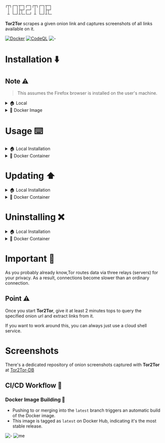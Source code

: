 ```
┌┬┐┌─┐┬─┐┌─┐┌┬┐┌─┐┬─┐
 │ │ │├┬┘┌─┘ │ │ │├┬┘
 ┴ └─┘┴└─└─┘ ┴ └─┘┴└─
```

**Tor2Tor** scrapes a given onion link and captures screenshots of all links available on it.

[![Docker](https://github.com/rly0nheart/tor2tor/actions/workflows/docker-publish.yml/badge.svg)](https://github.com/rly0nheart/tor2tor/actions/workflows/docker-publish.yml)
[![CodeQL](https://github.com/rly0nheart/tor2tor/actions/workflows/codeql.yml/badge.svg)](https://github.com/rly0nheart/tor2tor/actions/workflows/codeql.yml)
![-](https://raw.githubusercontent.com/andreasbm/readme/master/assets/lines/aqua.png)
# Installation ⬇️
## Note ⚠️
> This assumes the Firefox browser is installed on the user's machine.

<details>
  <summary>🏠 Local</summary>
  
  **1.** Clone the repository
  ```commandline
  git clone https://github.com/rly0nheart/tor2tor
  ```

  **2.** Move to the tor2tor directory
  ```commandline
  cd tor2tor
  ```
  **3.** Run the installation script
  > Assuming it has already been made executable with `sudo chmod +x install.sh`

  ```commandline
  sudo ./install.sh
  ```
  The installation script will install `tor` then download and setup the latest version of `geckodriver`, and install `tor2tor` together with its dependencies (because we're all too lazy to manually do it)
  ![-](https://raw.githubusercontent.com/andreasbm/readme/master/assets/lines/aqua.png)
</details>

<details>
  <summary>🐋 Docker Image</summary>

  ## Note ⚠️
  > This assumes you have docker installed and running

   You can just pull the docker image from [DockerHub](https://hub.docker.com/r/rly0nheart/tor2tor) by running:
  ```commandline
  docker pull rly0nheart/tor2tor
  ```
![-](https://raw.githubusercontent.com/andreasbm/readme/master/assets/lines/aqua.png)
</details>


# Usage ⌨️
<details>
  <summary>🏠 Local Installation</summary>
  
  To see available options/usage, call *Tor2Tor* with the `-h/--help` flag
  ```commandline
  tor2tor --help
  ```
  or 
  ```commandline
  t2t --help
  ```
Calling it with an onion url should look like the following
```commandline
sudo tor2tor http://example.onion
```

![-](https://raw.githubusercontent.com/andreasbm/readme/master/assets/lines/aqua.png)

</details>

<details>
  <summary>🐋 Docker Container</summary>
  
  The *Tor2Tor* container can be called with `docker run` like so:
  ```commandline
  docker run rly0nheart/tor2tor --help
  ```

  Calling the container with an onion url should look like the following
  ```commandline
  docker run --tty --volume $PWD/tor2tor:/root/tor2tor rly0nheart/tor2tor http://example.onion
  ```
## Note ⚠️
  > --tty Allocates a pseudo-TTY, use it to enable the container to display colours (trust me, you will need this)
  >> --volume $PWD/tor2tor:/root/tor2tor Will mount the *tor2tor* directory from the container to your host machine's *tor2tor* directory.

![-](https://raw.githubusercontent.com/andreasbm/readme/master/assets/lines/aqua.png)
</details>


# Updating ⬆️
<details>
  <summary>🏠 Local Installation</summary>
  
  *Tor2Tor* comes with an updating script that can be used  to get the latest updates.
  To check for Updates or update, navigate to the cloned *tor2tor* directory and find the `update.sh` file
  > Assuming it has already been made executable with `sudo chmod +x update.sh`

  and run it
  ```commandline
  sudo ./update.sh
  ```
  The script will pull the latest changes (if any are available) then rebuild and install the package.

![-](https://raw.githubusercontent.com/andreasbm/readme/master/assets/lines/aqua.png)

</details>

<details>
  <summary>🐋 Docker Container</summary>
  
  As for the docker container, just run the docker pull command again.
  ```commandline
  docker run rly0nheart/tor2tor --help
  ```

  Calling the container with an onion url should look like the following
  ```commandline
  docker run --tty --volume $PWD/tor2tor:/root/tor2tor rly0nheart/tor2tor http://example.onion
  ```
## Note ⚠️
  > --tty Allocates a pseudo-TTY, use it to enable the container to display colours (trust me, you will need this)
  >> --volume $PWD/tor2tor:/root/tor2tor Will mount the *tor2tor* directory from the container to your host machine's *tor2tor* directory.

![-](https://raw.githubusercontent.com/andreasbm/readme/master/assets/lines/aqua.png)
</details>


# Uninstalling ❌
<details>
  <summary>🏠 Local Installation</summary>

  ## Note ⚠️
  > Assuming it has already been made executablem with `sudo chmod +x uninstall.sh`

  Navigate to the `tor2tor` directory that you cloned and find the `uninstall.sh` file.
  
  Run it!
  ```commandline
  sudo ./uninstall.sh
  ```
  This will uninstall `tor`, delete the `geckodriver` binary and uninstall `tor2tor`
  ![-](https://raw.githubusercontent.com/andreasbm/readme/master/assets/lines/aqua.png)
</details>

<details>
  <summary>🐋 Docker Container</summary>

  You can stop (if it's running) and remove the container by running:
  ```commandline
  docker rm -f rly0nheart/tor2tor
  ```
![-](https://raw.githubusercontent.com/andreasbm/readme/master/assets/lines/aqua.png)
</details>

# Important 🚧
As you probably already know,Tor routes data via three relays (servers) for your privacy.
As a result, connections become slower than an ordinary connection.

## Point ⚠️
Once you start **Tor2Tor**, give it at least 2 minutes tops to query the specified onion url and extract links from it.

If you want to work around this, you can always just use a cloud shell service.

# Screenshots
There's a dedicated repository of onion screenshots captured with **Tor2Tor** at [Tor2Tor-DB](https://github.com/rly0nheart/tor2tor-db)
## CI/CD Workflow 🌊

### Docker Image Building 🐳

- Pushing to or merging into the `latest` branch triggers an automatic build of the Docker image.
- This image is tagged as `latest` on Docker Hub, indicating it's the most stable release.

![-](https://raw.githubusercontent.com/andreasbm/readme/master/assets/lines/aqua.png)
![me](https://github.com/rly0nheart/glyphoji/assets/74001397/e202c4c1-9a69-40c4-a4da-1e95befb08ee)


